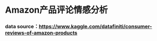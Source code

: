# Amazon产品评论情感分析

### data source：https://www.kaggle.com/datafiniti/consumer-reviews-of-amazon-products
